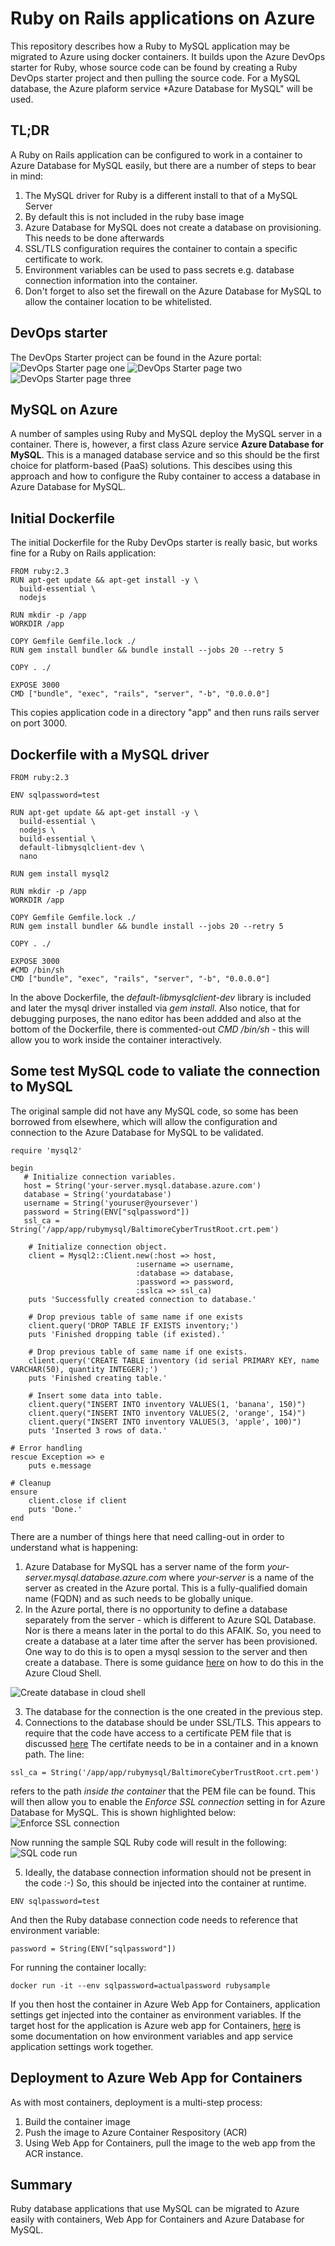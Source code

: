 # Ruby on Rails applications on Azure
This repository describes how a Ruby to MySQL application may be migrated to Azure using docker containers.
It builds upon the Azure DevOps starter for Ruby, whose source code can be found by creating a Ruby DevOps starter project and then pulling the source code.
For a MySQL database, the Azure plaform service *Azure Database for MySQL" will be used.

## TL;DR
A Ruby on Rails application can be configured to work in a container to Azure Database for MySQL easily, but there are a number of steps to bear in mind:
1. The MySQL driver for Ruby is a different install to that of a MySQL Server
2. By default this is not included in the ruby base image
3. Azure Database for MySQL does not create a database on provisioning. This needs to be done afterwards
4. SSL/TLS configuration requires the container to contain a specific certificate to work.
5. Environment variables can be used to pass secrets e.g. database connection information into the container.
5. Don't forget to also set the firewall on the Azure Database for MySQL to allow the container location to be whitelisted.

## DevOps starter
The DevOps Starter project can be found in the Azure portal:
![DevOps Starter page one](/images/devops-starter-one.png)
![DevOps Starter page two](/images/devops-starter-two.png)
![DevOps Starter page three](/images/devops-starter-three.png)

## MySQL on Azure
A number of samples using Ruby and MySQL deploy the MySQL server in a container. There is, however, a first class Azure service **Azure Database for MySQL**. This is a managed database service and so this should be the first choice for platform-based (PaaS) solutions.
This descibes using this approach and how to configure the Ruby container to access a database in Azure Database for MySQL.

## Initial Dockerfile
The initial Dockerfile for the Ruby DevOps starter is really basic, but works fine for a Ruby on Rails application:

```
FROM ruby:2.3
RUN apt-get update && apt-get install -y \ 
  build-essential \ 
  nodejs

RUN mkdir -p /app 
WORKDIR /app

COPY Gemfile Gemfile.lock ./ 
RUN gem install bundler && bundle install --jobs 20 --retry 5

COPY . ./

EXPOSE 3000
CMD ["bundle", "exec", "rails", "server", "-b", "0.0.0.0"]
```
This copies application code in a directory "app" and then runs rails server on port 3000.

## Dockerfile with a MySQL driver
```
FROM ruby:2.3

ENV sqlpassword=test

RUN apt-get update && apt-get install -y \ 
  build-essential \ 
  nodejs \
  build-essential \
  default-libmysqlclient-dev \
  nano

RUN gem install mysql2

RUN mkdir -p /app 
WORKDIR /app

COPY Gemfile Gemfile.lock ./ 
RUN gem install bundler && bundle install --jobs 20 --retry 5

COPY . ./

EXPOSE 3000
#CMD /bin/sh
CMD ["bundle", "exec", "rails", "server", "-b", "0.0.0.0"]
```
In the above Dockerfile, the *default-libmysqlclient-dev* library is included and later the mysql driver installed via *gem install*.
Also notice, that for debugging purposes, the nano editor has been addded and also at the bottom of the Dockerfile, there is commented-out *CMD /bin/sh* - this will allow you to work inside the container interactively.

## Some test MySQL code to valiate the connection to MySQL
The original sample did not have any MySQL code, so some has been borrowed from elsewhere, which will allow the configuration and connection to the Azure Database for MySQL to be validated.

```
require 'mysql2'

begin
   # Initialize connection variables.
   host = String('your-server.mysql.database.azure.com')
   database = String('yourdatabase')
   username = String('youruser@yoursever')
   password = String(ENV["sqlpassword"])
   ssl_ca = String('/app/app/rubymysql/BaltimoreCyberTrustRoot.crt.pem')

	# Initialize connection object.
    client = Mysql2::Client.new(:host => host, 
                            :username => username, 
                            :database => database, 
                            :password => password, 
                            :sslca => ssl_ca)
    puts 'Successfully created connection to database.'

    # Drop previous table of same name if one exists
    client.query('DROP TABLE IF EXISTS inventory;')
    puts 'Finished dropping table (if existed).'

    # Drop previous table of same name if one exists.
    client.query('CREATE TABLE inventory (id serial PRIMARY KEY, name VARCHAR(50), quantity INTEGER);')
    puts 'Finished creating table.'

    # Insert some data into table.
    client.query("INSERT INTO inventory VALUES(1, 'banana', 150)")
    client.query("INSERT INTO inventory VALUES(2, 'orange', 154)")
    client.query("INSERT INTO inventory VALUES(3, 'apple', 100)")
    puts 'Inserted 3 rows of data.'

# Error handling
rescue Exception => e
    puts e.message

# Cleanup
ensure
    client.close if client
    puts 'Done.'
end
```
There are a number of things here that need calling-out in order to understand what is happening:
1. Azure Database for MySQL has a server name of the form *your-server.mysql.database.azure.com* where *your-server* is a name of the server as created in the Azure portal. This is a fully-qualified domain name (FQDN) and as such needs to be globally unique.
2. In the Azure portal, there is no opportunity to define a database separately from the server - which is different to Azure SQL Database. Nor is there a means later in the portal to do this AFAIK. So, you need to create a database at a later time after the server has been provisioned. One way to do this is to open a mysql session to the server and then create a database. There is some guidance [here](https://docs.microsoft.com/en-gb/azure/mysql/quickstart-create-mysql-server-database-using-azure-portal?WT.mc_id=Portal-Microsoft_Azure_Marketplace#connect-to-the-server-with-mysql-command-line-client) on how to do this in the Azure Cloud Shell.

![Create database in cloud shell](/images/mysql-cloud-shell2.png)

3. The database for the connection is the one created in the previous step.
4. Connections to the database should be under SSL/TLS. This appears to require that the code have access to a certificate PEM file that is discussed [here](https://docs.microsoft.com/en-us/azure/mysql/howto-configure-ssl) The certifate needs to be in a container and in a known path. The line:
```
ssl_ca = String('/app/app/rubymysql/BaltimoreCyberTrustRoot.crt.pem')
```
refers to the path *inside the container* that the PEM file can be found. This will then allow you to enable the *Enforce SSL connection* setting in for Azure Database for MySQL. This is shown highlighted below:
![Enforce SSL connection](/images/enforce-ssl.png)

Now running the sample SQL Ruby code will result in the following:
![SQL code run](/images/code-run.png)

5. Ideally, the database connection information should not be present in the code :-) So, this should be injected into the container at runtime.
```
ENV sqlpassword=test
```
And then the Ruby database connection code needs to reference that environment variable:
```
password = String(ENV["sqlpassword"])
```
For running the container locally:
```
docker run -it --env sqlpassword=actualpassword rubysample
```
If you then host the container in Azure Web App for Containers, application settings get injected into the container as environment variables. If the target host for the application is Azure web app for Containers, [here](https://docs.microsoft.com/en-us/azure/app-service/configure-custom-container?pivots=container-windows#configure-environment-variables) is some documentation on how environment variables and app service application settings work together. 

## Deployment to Azure Web App for Containers
As with most containers, deployment is a multi-step process:
1. Build the container image
2. Push the image to Azure Container Respository (ACR)
3. Using Web App for Containers, pull the image to the web app from the ACR instance.

## Summary
Ruby database applications that use MySQL can be migrated to Azure easily with containers, Web App for Containers and Azure Database for MySQL.
